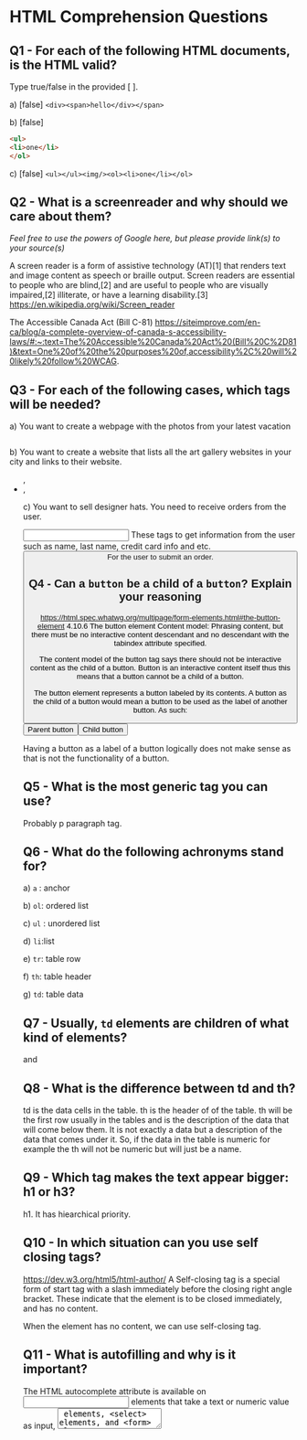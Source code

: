 # HTML Comprehension Questions

## Q1 - For each of the following HTML documents, is the HTML valid?

Type true/false in the provided [ ].

a) [false] `<div><span>hello</div></span>`

b) [false]

```html
<ul>
<li>one</li>
</ol>
```

c) [false] `<ul></ul><img/><ol><li>one</li></ol>`

## Q2 - What is a screenreader and why should we care about them?

_Feel free to use the powers of Google here, but please provide link(s) to your source(s)_

A screen reader is a form of assistive technology (AT)[1] that renders text and image content as speech or braille output. Screen readers are essential to people who are blind,[2] and are useful to people who are visually impaired,[2] illiterate, or have a learning disability.[3]
https://en.wikipedia.org/wiki/Screen_reader

The Accessible Canada Act (Bill C-81)
https://siteimprove.com/en-ca/blog/a-complete-overview-of-canada-s-accessibility-laws/#:~:text=The%20Accessible%20Canada%20Act%20(Bill%20C%2D81)&text=One%20of%20the%20purposes%20of,accessibility%2C%20will%20likely%20follow%20WCAG. 

## Q3 - For each of the following cases, which tags will be needed?

a) You want to create a webpage with the photos from your latest vacation 

<img>

b) You want to create a website that lists all the art gallery websites in your city and links to their website. 

<ul> , <li> , <a>

c) You want to sell designer hats. You need to receive orders from the user. 

<form>
<label>
<input>
These tags to get information from the user such as name, last name, credit card info and etc. 

<button> 
For the user to submit an order. 

## Q4 - Can a `button` be a child of a `button`? Explain your reasoning  

https://html.spec.whatwg.org/multipage/form-elements.html#the-button-element 
4.10.6 The button element 
Content model:
Phrasing content, but there must be no interactive content descendant and no descendant with the tabindex attribute specified.

The content model of the button tag says there should not be interactive content as the child of a button. Button is an interactive content itself thus this means that a button cannot be a child of a button. 

The button element represents a button labeled by its contents. 
A button as the child of a button would mean a button to be used as the label of another button. As such: 
<button>Parent button
<button>Child button</button> 
</button>

Having a button as a label of a button logically does not make sense as that is not the functionality of a button. 

## Q5 - What is the most generic tag you can use?

Probably p paragraph tag. 
<p>

## Q6 - What do the following achronyms stand for?

a) `a` : anchor 

b) `ol`: ordered list 

c) `ul` : unordered list 

d) `li`:list 

e) `tr`: table row 

f) `th`: table header 

g) `td`: table data 

## Q7 - Usually, `td` elements are children of what kind of elements? 
<table> and <tr>

## Q8 - What is the difference between td and th? 

td is the data cells in the table. 
th is the header of of the table. 
th will be the first row usually in the tables and is the description of the data that will come below them. It is not exactly a data but a description of the data that comes under it. 
So, if the data in the table is numeric for example the th will not be numeric but will just be a name. 

## Q9 - Which tag makes the text appear bigger: h1 or h3? 

h1. 
It has hiearchical priority. 

## Q10 - In which situation can you use self closing tags? 
https://dev.w3.org/html5/html-author/ 
A Self-closing tag is a special form of start tag with a slash immediately before the closing right angle bracket. These indicate that the element is to be closed immediately, and has no content. 

When the element has no content, we can use self-closing tag. 

## Q11 - What is autofilling and why is it important?

The HTML autocomplete attribute is available on <input> elements that take a text or numeric value as input, <textarea> elements, <select> elements, and <form> elements. autocomplete lets web developers specify what if any permission the user agent has to provide automated assistance in filling out form field values, as well as guidance to the browser as to the type of information expected in the field.
https://developer.mozilla.org/en-US/docs/Web/HTML/Attributes/autocomplete

## Q12 - Which attributes are always present in an img element? 

https://www.w3schools.com/tags/tag_img.asp 
The <img> tag has two required attributes:
src - Specifies the path to the image
alt - Specifies an alternate text for the image, if the image for some reason cannot be displayed

## Q13 - Which attribute is always present for an anchor tag? 
https://www.w3schools.com/tags/tag_a.asp
The most important attribute of the <a> element is the href attribute, which indicates the link's destination.
